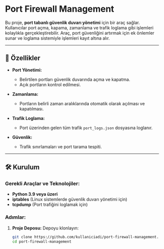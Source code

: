 # Port Firewall Management

Bu proje, **port tabanlı güvenlik duvarı yönetimi** için bir araç sağlar. Kullanıcılar port açma, kapama, zamanlama ve trafik loglama gibi işlemleri kolaylıkla gerçekleştirebilir. Araç, port güvenliğini artırmak için ek önlemler sunar ve loglama sistemiyle işlemleri kayıt altına alır.

---

## 🚀 Özellikler

- **Port Yönetimi:**
  - Belirtilen portları güvenlik duvarında açma ve kapatma.
  - Açık portların kontrol edilmesi.

- **Zamanlama:**
  - Portların belirli zaman aralıklarında otomatik olarak açılması ve kapatılması.

- **Trafik Loglama:**
  - Port üzerinden gelen tüm trafik `port_logs.json` dosyasına loglanır.

- **Güvenlik:**
  - Trafik sınırlamaları ve port tarama tespiti.

---

## 🛠️ Kurulum

### Gerekli Araçlar ve Teknolojiler:
- **Python 3.9 veya üzeri**
- **iptables** (Linux sistemlerde güvenlik duvarı yönetimi için)
- **tcpdump** (Port trafiğini loglamak için)

### Adımlar:

1. **Proje Deposu:**
   Depoyu klonlayın:
   ```bash
   git clone https://github.com/kullaniciadi/port-firewall-management.git
   cd port-firewall-management
